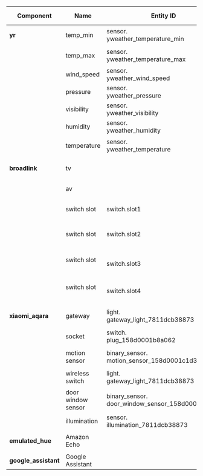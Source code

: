 | Component              | Name               | Entity ID                                       | Friendly Name | HomeBridge Name | Hue Name   |
| ---------------------- |--------------------| ------------------------------------------------|---------------|-----------------|------------|
| <b>yr</b>              | temp_min           | sensor.<br>yweather_temperature_min                 | 最低温度       | 最低温度         |            |
|                        | temp_max           | sensor.<br>yweather_temperature_max                 | 最高温度       | 最高温度         |            |
|                        | wind_speed         | sensor.<br>yweather_wind_speed                      | 风速           | 风速            |            |
|                        | pressure           | sensor.<br>yweather_pressure                        | 气压           | 气压            |            |
|                        | visibility         | sensor.<br>yweather_visibility                      | 能见度         | 能见度          |              |
|                        | humidity           | sensor.<br>yweather_humidity                        | 湿度           | 湿度            |            |
|                        | temperature        | sensor.<br>yweather_temperature                     | 当前温度       | 当前温度        |              |
|                        |                    |                                                     |                |                |            |
| <b>broadlink<b>        | tv                 |                                                    | 客厅电视(TV)    |                 |            |
|                        | av                 |                                                    | 客厅电视(TV)    |                 |            |
|                        | switch slot        | switch.slot1                                       | slot1鱼缸灯     |                 |   switch 2 |
|                        | switch slot        | switch.slot2                                       | slot2鱼缸过滤器  |                 |   switch 3 |
|                        | switch slot        | switch.slot3                                       | slot3鱼缸加热棒  |                 |   switch 4 |
|                        | switch slot        | switch.slot4                                       | slot4其他        |                 |   switch 5 |
|                        |                    |                                                     |                |                 |            |
| <b>xiaomi_aqara<b>     | gateway            | light.<br>gateway_light_7811dcb38873                | 小米网关灯      | 小米网关灯       | light 1  |
|                        | socket             | switch.<br>plug_158d0001b8a062                      | 小米插座        | 小米插座         | socket 1 |
|                        | motion sensor      | binary_sensor.<br>motion_sensor_158d0001c1d36a      | 人体传感器      | 人体传感器       |            |
|                        | wireless switch    | light.<br>gateway_light_7811dcb38873                | 无线开关        | 无线开关         | switch 1 |
|                        | door window sensor | binary_sensor.<br>door_window_sensor_158d0001bf930f | 门窗传感器      | 门窗传感器       |            |
|                        | illumination       | sensor.<br>illumination_7811dcb38873                | 照明            | 照明            |            | 
|                        |                    |                                                     |                 |                 |          |
| <b>emulated_hue<b>     | Amazon Echo        |                                                    |                 |                 |           |
|                        |                    |                                                    |                 |                 |           |
| <b>google_assistant<b> | Google Assistant   |                                                    |                 |                 |           |
